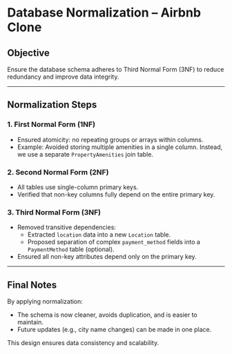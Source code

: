 # Database Normalization – Airbnb Clone

## Objective
Ensure the database schema adheres to Third Normal Form (3NF) to reduce redundancy and improve data integrity.

---

## Normalization Steps

### 1. First Normal Form (1NF)
- Ensured atomicity: no repeating groups or arrays within columns.
- Example: Avoided storing multiple amenities in a single column. Instead, we use a separate `PropertyAmenities` join table.

### 2. Second Normal Form (2NF)
- All tables use single-column primary keys.
- Verified that non-key columns fully depend on the entire primary key.

### 3. Third Normal Form (3NF)
- Removed transitive dependencies:
  - Extracted `location` data into a new `Location` table.
  - Proposed separation of complex `payment_method` fields into a `PaymentMethod` table (optional).
- Ensured all non-key attributes depend only on the primary key.

---

## Final Notes
By applying normalization:
- The schema is now cleaner, avoids duplication, and is easier to maintain.
- Future updates (e.g., city name changes) can be made in one place.

This design ensures data consistency and scalability.

